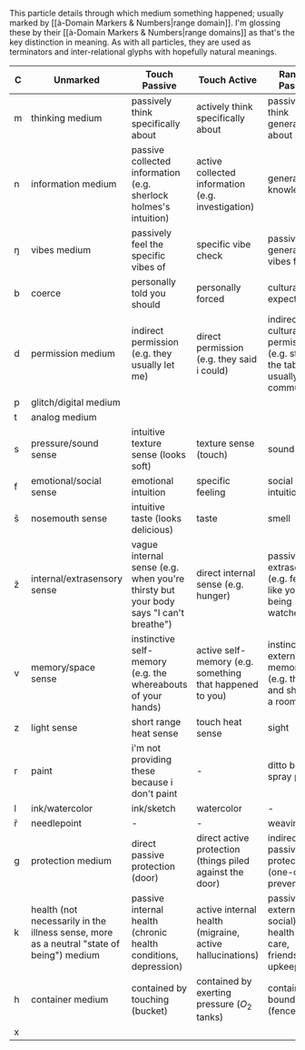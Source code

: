 This particle details through which medium something happened; usually marked by [[à-Domain Markers & Numbers|range domain]].
I'm glossing these by their [[à-Domain Markers & Numbers|range domains]] as that's the key distinction in meaning. As with all particles, they are used as terminators and inter-relational glyphs with hopefully natural meanings.

C | Unmarked | Touch Passive | Touch Active | Ranged Passive | Ranged Active 
-|-|-|-|-|-
m | thinking medium | passively think specifically about | actively think specifically about | passively think generally about | actively think generally about
n | information medium | passive collected information (e.g. sherlock holmes's intuition) | active collected information (e.g. investigation) | general knowledge | specific (expert) knowledge
ŋ | vibes medium | passively feel the specific vibes of | specific vibe check | passive general vibes feeling | general vibe check 
b | coerce | personally told you should | personally forced | culturally expected | direct culturally forced
d | permission medium | indirect permission (e.g. they usually let me) | direct permission (e.g. they said i could) | indirect cultural permission (e.g. stuff on the table is usually communal) | direct cultural permission (e.g. it's on the shelf for communal things)
p | glitch/digital medium |
t | analog medium | 
s | pressure/sound sense | intuitive texture sense (looks soft) | texture sense (touch) | sound | echolocation 
f | emotional/social sense | emotional intuition | specific feeling | social intuition | specific social sense
š | nosemouth sense | intuitive taste (looks delicious) | taste | smell | ?
ž | internal/extrasensory sense | vague internal sense (e.g. when you're thirsty but your body says "I can't breathe") | direct internal sense (e.g. hunger) | passive extrasensory (e.g. feeling like you're being watched) | ?
v | memory/space sense | instinctive self-memory (e.g. the whereabouts of your hands) | active self-memory (e.g. something that happened to you) | instinctive external memory (e.g. the size and shape of a room) | active external memory (e.g. the contents of a painting)
z | light sense | short range heat sense | touch heat sense | sight | illuminated 
r | paint | i'm not providing these because i don't paint | - | ditto but spray paint | -
l | ink/watercolor | ink/sketch | watercolor | - | dance
ř | needlepoint | - | - | weaving | -
g | protection medium | direct passive protection (door) | direct active protection (things piled against the door) | indirect passive protection (one-off prevention) | indirect active protection (brushing teeth)
k | health (not necessarily in the illness sense, more as a neutral "state of being") medium | passive internal health (chronic health conditions, depression) | active internal health (migraine, active hallucinations) | passive external (or social) health (skin care, friendship upkeep) | active external (or social) health (coughing, planning a party) 
h | container medium | contained by touching (bucket) | contained by exerting pressure ($O_2$ tanks) | contained by boundary (fence) | contained by action (patrols)
x | 